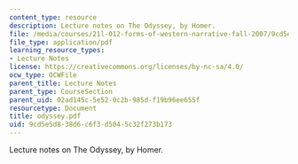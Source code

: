 ```yaml
---
content_type: resource
description: Lecture notes on The Odyssey, by Homer.
file: /media/courses/21l-012-forms-of-western-narrative-fall-2007/9cd5e5d838d6c6f3d5045c32f273b173_odyssey.pdf
file_type: application/pdf
learning_resource_types:
- Lecture Notes
license: https://creativecommons.org/licenses/by-nc-sa/4.0/
ocw_type: OCWFile
parent_title: Lecture Notes
parent_type: CourseSection
parent_uid: 02ad145c-5e52-0c2b-985d-f19b96ee655f
resourcetype: Document
title: odyssey.pdf
uid: 9cd5e5d8-38d6-c6f3-d504-5c32f273b173
---
```

Lecture notes on The Odyssey, by Homer.